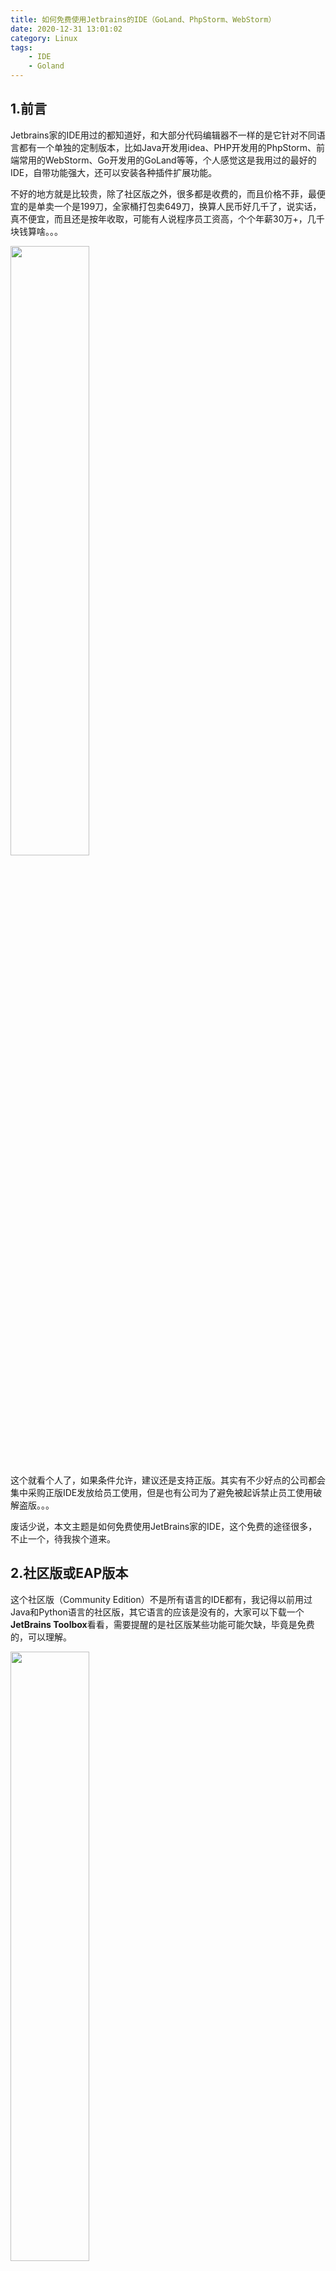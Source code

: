 ```yaml
---
title: 如何免费使用Jetbrains的IDE（GoLand、PhpStorm、WebStorm）
date: 2020-12-31 13:01:02
category: Linux
tags: 
    - IDE
    - Goland
---
```


## 1.前言
Jetbrains家的IDE用过的都知道好，和大部分代码编辑器不一样的是它针对不同语言都有一个单独的定制版本，比如Java开发用idea、PHP开发用的PhpStorm、前端常用的WebStorm、Go开发用的GoLand等等，个人感觉这是我用过的最好的IDE，自带功能强大，还可以安装各种插件扩展功能。

不好的地方就是比较贵，除了社区版之外，很多都是收费的，而且价格不菲，最便宜的是单卖一个是199刀，全家桶打包卖649刀，换算人民币好几千了，说实话，真不便宜，而且还是按年收取，可能有人说程序员工资高，个个年薪30万+，几千块钱算啥。。。

<img src="/images/2020/2020-12-31_12-58.png" width="50%"/>

这个就看个人了，如果条件允许，建议还是支持正版。其实有不少好点的公司都会集中采购正版IDE发放给员工使用，但是也有公司为了避免被起诉禁止员工使用破解盗版。。。

废话少说，本文主题是如何免费使用JetBrains家的IDE，这个免费的途径很多，不止一个，待我挨个道来。

<!--more-->

## 2.社区版或EAP版本
这个社区版（Community Edition）不是所有语言的IDE都有，我记得以前用过Java和Python语言的社区版，其它语言的应该是没有的，大家可以下载一个**JetBrains Toolbox**看看，需要提醒的是社区版某些功能可能欠缺，毕竟是免费的，可以理解。

<img src="/images/2020/2020-12-31_13-10.png" width="50%"/>

除此之外，还有一个EAP版本可以选择，这个EAP类似于测试版的概念，也是可以免费使用的，但也不是所有语言都有，好像最多可以用1个月，之后必须更新，相当于你给它测试bug，它免费给你用，公平合理。

## 3.破解激活
网上的教程的挺多，无非就是3种方式，一种是激活码（Activation Code），一种是激活服务器（License Server）,还有一种就是替换Jar文件。

这里就不教大家如何破解了，但是说实话，前面2种方式在前几年还有效，现在几乎不行了，只有最后一种替换文件的方法还可以，但是比较麻烦而且不能升级版本，只能说JetBrains深得微软真传，先放任盗版不管占领市场，之后再加强打击盗版，不过也无可厚非，毕竟开发软件也有成本，不可能永远免费。

## 4.开源项目
这个才是这篇文章的重点，而且非常靠谱，简单说就是JetBrains这家公司为了表示对**开源软件**的支持，可以免费提供IDE给**开源软件开发者**使用，我们只需要拥有一个**开源项目**就可以申请1个或多个license。

详细介绍主页：https://www.jetbrains.com/community/opensource

免费申请地址：https://www.jetbrains.com/shop/eform/opensource

点击申请地址会打开一个页面，有一个申请表单，也没什么复杂的地方，稍微能看懂英文的应该都能明白，唯一需要注意的是你的项目需要有一个License文件，就是开源许可证，Apache、BSD、GPL应该都可以，没什么硬性要求。

<img src="/images/2020/2020-12-31_13-36.png"/>

至于开源项目，个人感觉应该也没啥要求，我申请过2次，第一次用的项目只有几颗star，而且是一个非代码性的项目，后来1年到期后又申请了一次，用的这个 https://github.com/wangbenjun/go-micloud 项目，也通过了。

提交后大概需要1-2天的审核时间，通过后会给你发一个邮件，一堆BABALA，主要是有一个地址，点击 **Take me to my license(s)**，就会进入一个页面，具体我就不细说了，接下来就是把这个License激活，然后分配到你的账号里面。

<img src="/images/2020/2020-12-31_13-43.png"/>

最后使用你的JetBrains账号登录激活即可，有效期维持一年，而且是适用于所有语言的IDE，原本价值649刀，激动不？

<img src="/images/2020/2020-12-31_13-48.png"/>

有人说，上面写到这个License只能用在非盈利性开源项目（non-commercial open source development）的，我要是用到非开源项目里面用会不会被撤销？

根据我的经验，没什么大问题，这个全靠自觉，它也没法知道你是用在什么项目里面，这就是一个君子协议，不过你要是拿来用在个人盈利性项目里面，如果挣了钱是不是可以考虑支持一下买个正版？哈哈

还有，一个License只能用在一个账号里面，如果你的账号在多个设备上登录，就会把之前的“挤”下来，不能同时在线。